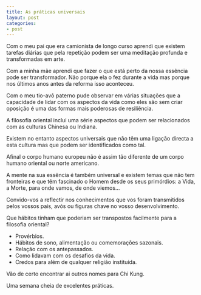 ```yaml
---
title: As práticas universais
layout: post
categories:
- post
---
```

Com o meu pai que era camionista de longo curso aprendi que existem tarefas diárias que pela repetição podem ser uma meditação profunda e transformadas em arte.

Com a minha mãe aprendi que fazer o que está perto da nossa essência pode ser transformador. Não porque ela o fez durante a vida mas porque nos últimos anos antes da reforma isso aconteceu.

Com o meu tio-avô paterno pude observar em várias situações que a capacidade de lidar com os aspectos da vida como eles são sem criar oposição é uma das formas mais poderosas de resiliência. 

A filosofia oriental inclui uma série aspectos que podem ser relacionados com as culturas Chinesa ou Indiana. 

Existem no entanto aspectos universais que não têm uma ligação directa a esta cultura mas que podem ser identificados como tal.

Afinal o corpo humano europeu não é assim tão diferente de um corpo humano oriental ou norte americano.

A mente na sua essência é também universal e existem temas que não tem fronteiras e que têm fascinado o Homem desde os seus primórdios: a Vida, a Morte, para onde vamos, de onde viemos...  

Convido-vos a reflectir nos conhecimentos que vos foram transmitidos pelos vossos pais, avós ou figuras chave no vosso desenvolvimento. 

Que hábitos tinham que poderiam ser transpostos facilmente para a filosofia oriental?

+ Provérbios. 
+ Hábitos de sono, alimentação ou comemorações sazonais.
+ Relação com os antepassados. 
+ Como lidavam com os desafios da vida.
+ Credos para além de qualquer religião instituída. 

Vão de certo encontrar ai outros nomes para Chi Kung. 

Uma semana cheia de excelentes práticas. 
